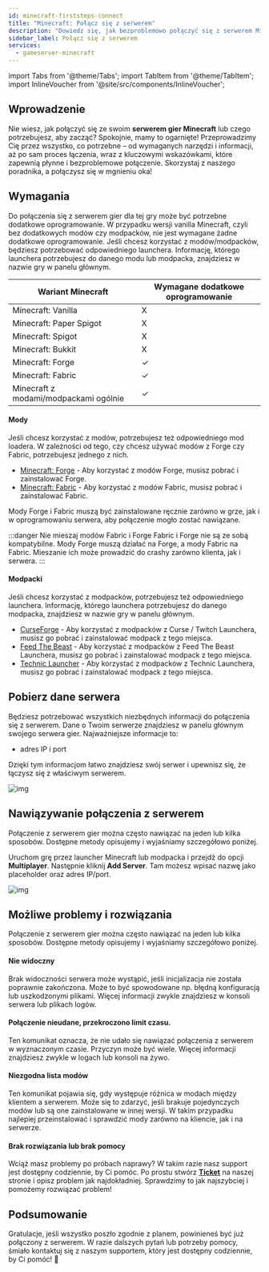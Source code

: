 ```yaml
---
id: minecraft-firststeps-connect
title: "Minecraft: Połącz się z serwerem"
description: "Dowiedz się, jak bezproblemowo połączyć się z serwerem Minecraft i poznaj narzędzia potrzebne do płynnej rozgrywki → Sprawdź teraz"
sidebar_label: Połącz się z serwerem
services:
  - gameserver-minecraft
---
```


import Tabs from '@theme/Tabs';
import TabItem from '@theme/TabItem';
import InlineVoucher from '@site/src/components/InlineVoucher';

## Wprowadzenie
Nie wiesz, jak połączyć się ze swoim **serwerem gier Minecraft** lub czego potrzebujesz, aby zacząć? Spokojnie, mamy to ogarnięte! Przeprowadzimy Cię przez wszystko, co potrzebne – od wymaganych narzędzi i informacji, aż po sam proces łączenia, wraz z kluczowymi wskazówkami, które zapewnią płynne i bezproblemowe połączenie. Skorzystaj z naszego poradnika, a połączysz się w mgnieniu oka!



## Wymagania

Do połączenia się z serwerem gier dla tej gry może być potrzebne dodatkowe oprogramowanie. W przypadku wersji vanilla Minecraft, czyli bez dodatkowych modów czy modpacków, nie jest wymagane żadne dodatkowe oprogramowanie. Jeśli chcesz korzystać z modów/modpacków, będziesz potrzebować odpowiedniego launchera. Informację, którego launchera potrzebujesz do danego modu lub modpacka, znajdziesz w nazwie gry w panelu głównym.

| Wariant Minecraft                      | Wymagane dodatkowe oprogramowanie |
| --------------------------------------- | --------------------------------- |
| Minecraft: Vanilla                      | X                                 |
| Minecraft: Paper Spigot                 | X                                 |
| Minecraft: Spigot                       | X                                 |
| Minecraft: Bukkit                       | X                                 |
| Minecraft: Forge                        | ✓                                 |
| Minecraft: Fabric                       | ✓                                 |
| Minecraft z modami/modpackami ogólnie  | ✓                                 |




#### Mody
Jeśli chcesz korzystać z modów, potrzebujesz też odpowiedniego mod loadera. W zależności od tego, czy chcesz używać modów z Forge czy Fabric, potrzebujesz jednego z nich.

- [Minecraft: Forge](https://files.minecraftforge.net/net/minecraftforge/forge/) - Aby korzystać z modów Forge, musisz pobrać i zainstalować Forge.
- [Minecraft: Fabric](https://fabricmc.net/) - Aby korzystać z modów Fabric, musisz pobrać i zainstalować Fabric.

Mody Forge i Fabric muszą być zainstalowane ręcznie zarówno w grze, jak i w oprogramowaniu serwera, aby połączenie mogło zostać nawiązane.

:::danger Nie mieszaj modów Fabric i Forge
Fabric i Forge nie są ze sobą kompatybilne. Mody Forge muszą działać na Forge, a mody Fabric na Fabric. Mieszanie ich może prowadzić do crashy zarówno klienta, jak i serwera.
:::


#### Modpacki
Jeśli chcesz korzystać z modpacków, potrzebujesz też odpowiedniego launchera. Informację, którego launchera potrzebujesz do danego modpacka, znajdziesz w nazwie gry w panelu głównym.
- [CurseForge](https://www.curseforge.com/) - Aby korzystać z modpacków z Curse / Twitch Launchera, musisz go pobrać i zainstalować modpack z tego miejsca.
- [Feed The Beast](https://www.feed-the-beast.com/) - Aby korzystać z modpacków z Feed The Beast Launchera, musisz go pobrać i zainstalować modpack z tego miejsca.
- [Technic Launcher](https://www.technicpack.net/) - Aby korzystać z modpacków z Technic Launchera, musisz go pobrać i zainstalować modpack z tego miejsca.



## Pobierz dane serwera

Będziesz potrzebować wszystkich niezbędnych informacji do połączenia się z serwerem. Dane o Twoim serwerze znajdziesz w panelu głównym swojego serwera gier. Najważniejsze informacje to:

- adres IP i port

Dzięki tym informacjom łatwo znajdziesz swój serwer i upewnisz się, że łączysz się z właściwym serwerem.

![img](https://screensaver01.zap-hosting.com/index.php/s/2orebizt2rz5bBz/preview)

## Nawiązywanie połączenia z serwerem

Połączenie z serwerem gier można często nawiązać na jeden lub kilka sposobów. Dostępne metody opisujemy i wyjaśniamy szczegółowo poniżej.

<Tabs>
    <TabItem value="connect_solution_server_browser_ingame" label="Przeglądarka serwerów (w grze)" default>

Uruchom grę przez launcher Minecraft lub modpacka i przejdź do opcji **Multiplayer**. Następnie kliknij **Add Server**. Tam możesz wpisać nazwę jako placeholder oraz adres IP/port.

![img](https://screensaver01.zap-hosting.com/index.php/s/4nAK62sXGLySm4D/download)

</TabItem>


</Tabs>



## Możliwe problemy i rozwiązania

Połączenie z serwerem gier można często nawiązać na jeden lub kilka sposobów. Dostępne metody opisujemy i wyjaśniamy szczegółowo poniżej.

#### Nie widoczny

Brak widoczności serwera może wystąpić, jeśli inicjalizacja nie została poprawnie zakończona. Może to być spowodowane np. błędną konfiguracją lub uszkodzonymi plikami. Więcej informacji zwykle znajdziesz w konsoli serwera lub plikach logów.

#### Połączenie nieudane, przekroczono limit czasu.
Ten komunikat oznacza, że nie udało się nawiązać połączenia z serwerem w wyznaczonym czasie. Przyczyn może być wiele. Więcej informacji znajdziesz zwykle w logach lub konsoli na żywo.

#### Niezgodna lista modów
Ten komunikat pojawia się, gdy występuje różnica w modach między klientem a serwerem. Może się to zdarzyć, jeśli brakuje pojedynczych modów lub są one zainstalowane w innej wersji. W takim przypadku najlepiej przeinstalować i sprawdzić mody zarówno na kliencie, jak i na serwerze.



#### Brak rozwiązania lub brak pomocy

Wciąż masz problemy po próbach naprawy? W takim razie nasz support jest dostępny codziennie, by Ci pomóc. Po prostu stwórz **[Ticket](https://zap-hosting.com/en/customer/support/)** na naszej stronie i opisz problem jak najdokładniej. Sprawdzimy to jak najszybciej i pomożemy rozwiązać problem!



## Podsumowanie

Gratulacje, jeśli wszystko poszło zgodnie z planem, powinieneś być już połączony z serwerem. W razie dalszych pytań lub potrzeby pomocy, śmiało kontaktuj się z naszym supportem, który jest dostępny codziennie, by Ci pomóc! 🙂

<InlineVoucher />